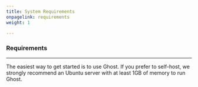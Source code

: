 ```yaml
---
title: System Requirements
onpagelink: requirements
weight: 1

---
```


### Requirements
------------

The easiest way to get started is to use Ghost. If you prefer to self-host, we strongly recommend an Ubuntu server with at least 1GB of memory to run Ghost.


